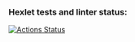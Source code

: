 ### Hexlet tests and linter status:
[![Actions Status](https://github.com/AnnaIShulga/data-analytics-project-92/workflows/hexlet-check/badge.svg)](https://github.com/AnnaIShulga/data-analytics-project-92/actions)